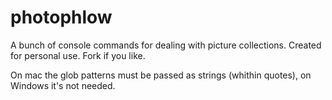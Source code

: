 # photophlow
A bunch of console commands for dealing with picture collections. Created for personal use. Fork if you like.

On mac the glob patterns must be passed as strings (whithin quotes), on Windows it's not needed.
